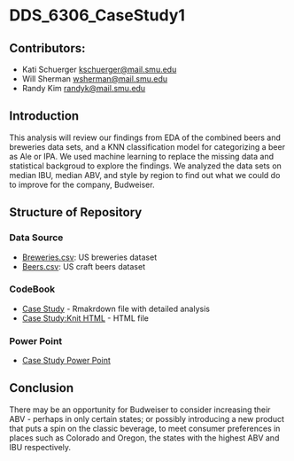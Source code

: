 # DDS_6306_CaseStudy1
## Contributors: 
- Kati Schuerger  kschuerger@mail.smu.edu
- Will Sherman    wsherman@mail.smu.edu
- Randy Kim       randyk@mail.smu.edu

## Introduction
This analysis will review our findings from EDA of the combined beers and breweries data sets, and a KNN classification model for categorizing a beer as Ale or IPA. We used machine learning to replace the missing data and statistical backgroud to explore the findings. We analyzed the data sets on median IBU, median ABV, and style by region to find out what we could do to improve for the company, Budweiser.

## Structure of Repository
### Data Source
* [Breweries.csv](https://github.com/generalshermanw/DDS_6306_CaseStudy1/blob/main/Data%20File/Breweries.csv): US breweries dataset
* [Beers.csv](https://github.com/generalshermanw/DDS_6306_CaseStudy1/blob/main/Data%20File/Beers.csv): US craft beers dataset

### CodeBook
* [Case Study](https://github.com/generalshermanw/DDS_6306_CaseStudy1/blob/main/CodeBook/budweiser_case_study.Rmd) - Rmakrdown file with detailed analysis
* [Case Study:Knit HTML](https://github.com/generalshermanw/DDS_6306_CaseStudy1/blob/main/CodeBook/budweiser_case_study.html) - HTML file

### Power Point
* [Case Study Power Point](https://github.com/generalshermanw/DDS_6306_CaseStudy1/blob/main/budweiser_presentation.pptx)

## Conclusion
There may be an opportunity for Budweiser to consider increasing their ABV - perhaps in only certain states; or possibly introducing a new product that puts a spin on the classic beverage, to meet consumer preferences in places such as Colorado and Oregon, the states with the highest ABV and IBU respectively. 
